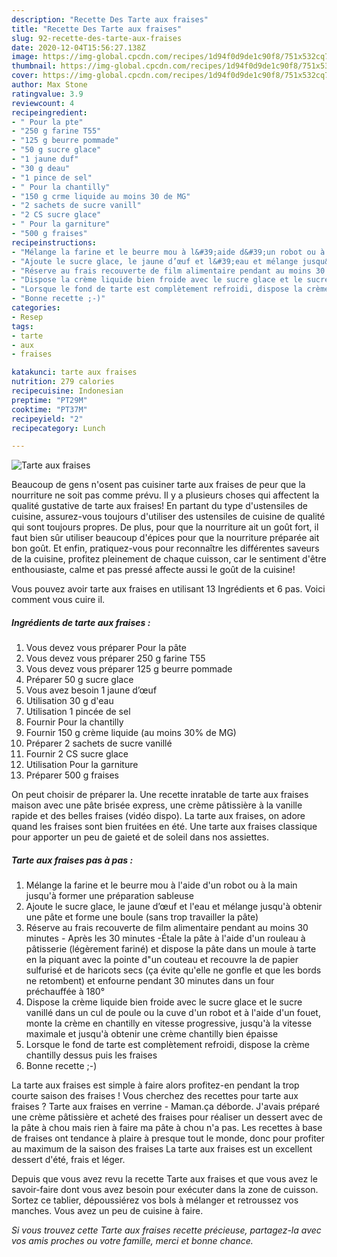 ```yaml
---
description: "Recette Des Tarte aux fraises"
title: "Recette Des Tarte aux fraises"
slug: 92-recette-des-tarte-aux-fraises
date: 2020-12-04T15:56:27.138Z
image: https://img-global.cpcdn.com/recipes/1d94f0d9de1c90f8/751x532cq70/tarte-aux-fraises-photo-principale-de-la-recette.jpg
thumbnail: https://img-global.cpcdn.com/recipes/1d94f0d9de1c90f8/751x532cq70/tarte-aux-fraises-photo-principale-de-la-recette.jpg
cover: https://img-global.cpcdn.com/recipes/1d94f0d9de1c90f8/751x532cq70/tarte-aux-fraises-photo-principale-de-la-recette.jpg
author: Max Stone
ratingvalue: 3.9
reviewcount: 4
recipeingredient:
- " Pour la pte"
- "250 g farine T55"
- "125 g beurre pommade"
- "50 g sucre glace"
- "1 jaune duf"
- "30 g deau"
- "1 pince de sel"
- " Pour la chantilly"
- "150 g crme liquide au moins 30 de MG"
- "2 sachets de sucre vanill"
- "2 CS sucre glace"
- " Pour la garniture"
- "500 g fraises"
recipeinstructions:
- "Mélange la farine et le beurre mou à l&#39;aide d&#39;un robot ou à la main jusqu&#39;à former une préparation sableuse"
- "Ajoute le sucre glace, le jaune d’œuf et l&#39;eau et mélange jusqu&#39;à obtenir une pâte et forme une boule (sans trop travailler la pâte)"
- "Réserve au frais recouverte de film alimentaire pendant au moins 30 minutes Après les 30 minutes -Étale la pâte à l&#39;aide d&#39;un rouleau à pâtisserie (légèrement fariné) et dispose la pâte dans un moule à tarte en la piquant avec la pointe d&#34;un couteau et recouvre la de papier sulfurisé et de haricots secs (ça évite qu&#39;elle ne gonfle et que les bords ne retombent) et enfourne pendant 30 minutes dans un four préchauffée à 180°"
- "Dispose la crème liquide bien froide avec le sucre glace et le sucre vanillé dans un cul de poule ou la cuve d&#39;un robot et à l&#39;aide d&#39;un fouet, monte la crème en chantilly en vitesse progressive, jusqu&#39;à la vitesse maximale et jusqu&#39;à obtenir une crème chantilly bien épaisse"
- "Lorsque le fond de tarte est complètement refroidi, dispose la crème chantilly dessus puis les fraises"
- "Bonne recette ;-)"
categories:
- Resep
tags:
- tarte
- aux
- fraises

katakunci: tarte aux fraises 
nutrition: 279 calories
recipecuisine: Indonesian
preptime: "PT29M"
cooktime: "PT37M"
recipeyield: "2"
recipecategory: Lunch

---
```



![Tarte aux fraises](https://img-global.cpcdn.com/recipes/1d94f0d9de1c90f8/751x532cq70/tarte-aux-fraises-photo-principale-de-la-recette.jpg)

Beaucoup de gens n'osent pas cuisiner tarte aux fraises de peur que la nourriture ne soit pas comme prévu. Il y a plusieurs choses qui affectent la qualité gustative de tarte aux fraises! En partant du type d'ustensiles de cuisine, assurez-vous toujours d'utiliser des ustensiles de cuisine de qualité qui sont toujours propres. De plus, pour que la nourriture ait un goût fort, il faut bien sûr utiliser beaucoup d'épices pour que la nourriture préparée ait bon goût. Et enfin, pratiquez-vous pour reconnaître les différentes saveurs de la cuisine, profitez pleinement de chaque cuisson, car le sentiment d'être enthousiaste, calme et pas pressé affecte aussi le goût de la cuisine!

<!--inarticleads1-->

Vous pouvez avoir tarte aux fraises en utilisant 13 Ingrédients et 6 pas. Voici comment vous cuire il.

##### Ingrédients de tarte aux fraises :

1. Vous devez vous préparer  Pour la pâte
1. Vous devez vous préparer 250 g farine T55
1. Vous devez vous préparer 125 g beurre pommade
1. Préparer 50 g sucre glace
1. Vous avez besoin 1 jaune d’œuf
1. Utilisation 30 g d&#39;eau
1. Utilisation 1 pincée de sel
1. Fournir  Pour la chantilly
1. Fournir 150 g crème liquide (au moins 30% de MG)
1. Préparer 2 sachets de sucre vanillé
1. Fournir 2 CS sucre glace
1. Utilisation  Pour la garniture
1. Préparer 500 g fraises


On peut choisir de préparer la. Une recette inratable de tarte aux fraises maison avec une pâte brisée express, une crème pâtissière à la vanille rapide et des belles fraises (vidéo dispo). La tarte aux fraises, on adore quand les fraises sont bien fruitées en été. Une tarte aux fraises classique pour apporter un peu de gaieté et de soleil dans nos assiettes. 

<!--inarticleads2-->

##### Tarte aux fraises pas à pas :

1. Mélange la farine et le beurre mou à l&#39;aide d&#39;un robot ou à la main jusqu&#39;à former une préparation sableuse
1. Ajoute le sucre glace, le jaune d’œuf et l&#39;eau et mélange jusqu&#39;à obtenir une pâte et forme une boule (sans trop travailler la pâte)
1. Réserve au frais recouverte de film alimentaire pendant au moins 30 minutes - Après les 30 minutes -Étale la pâte à l&#39;aide d&#39;un rouleau à pâtisserie (légèrement fariné) et dispose la pâte dans un moule à tarte en la piquant avec la pointe d&#34;un couteau et recouvre la de papier sulfurisé et de haricots secs (ça évite qu&#39;elle ne gonfle et que les bords ne retombent) et enfourne pendant 30 minutes dans un four préchauffée à 180°
1. Dispose la crème liquide bien froide avec le sucre glace et le sucre vanillé dans un cul de poule ou la cuve d&#39;un robot et à l&#39;aide d&#39;un fouet, monte la crème en chantilly en vitesse progressive, jusqu&#39;à la vitesse maximale et jusqu&#39;à obtenir une crème chantilly bien épaisse
1. Lorsque le fond de tarte est complètement refroidi, dispose la crème chantilly dessus puis les fraises
1. Bonne recette ;-)


La tarte aux fraises est simple à faire alors profitez-en pendant la trop courte saison des fraises ! Vous cherchez des recettes pour tarte aux fraises ? Tarte aux fraises en verrine - Maman.ça déborde. J&#39;avais préparé une crème pâtissière et acheté des fraises pour réaliser un dessert avec de la pâte à chou mais rien à faire ma pâte à chou n&#39;a pas. Les recettes à base de fraises ont tendance à plaire à presque tout le monde, donc pour profiter au maximum de la saison des fraises La tarte aux fraises est un excellent dessert d&#39;été, frais et léger. 

<!--inarticleads1-->

<p>
Depuis que vous avez revu la recette Tarte aux fraises et que vous avez le savoir-faire dont vous avez besoin pour exécuter dans la zone de cuisson. Sortez ce tablier, dépoussiérez vos bols à mélanger et retroussez vos manches. Vous avez un peu de cuisine à faire.
</p>

<p>
<i>Si vous trouvez cette Tarte aux fraises recette précieuse, partagez-la avec vos amis proches ou votre famille, merci et bonne chance.</i>
</p>
